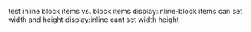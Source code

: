 test inline block items vs. block items
display:inline-block items can set width and height
display:inline cant set width height
